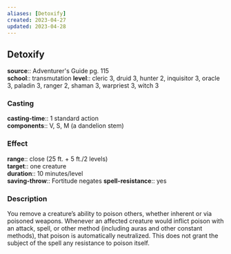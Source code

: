 ```yaml
---
aliases: [Detoxify]
created: 2023-04-27
updated: 2023-04-28
---
```


## Detoxify

**source**:: Adventurer's Guide pg. 115  
**school**:: transmutation
**level**:: cleric 3, druid 3, hunter 2, inquisitor 3, oracle 3, paladin 3, ranger 2, shaman 3, warpriest 3, witch 3

### Casting

**casting-time**:: 1 standard action  
**components**:: V, S, M (a dandelion stem)

### Effect

**range**:: close (25 ft. + 5 ft./2 levels)  
**target**:: one creature  
**duration**:: 10 minutes/level  
**saving-throw**:: Fortitude negates
**spell-resistance**:: yes

### Description

You remove a creature’s ability to poison others, whether inherent or via poisoned weapons. Whenever an affected creature would inflict poison with an attack, spell, or other method (including auras and other constant methods), that poison is automatically neutralized. This does not grant the subject of the spell any resistance to poison itself.
